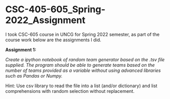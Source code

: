 # CSC-405-605_Spring-2022_Assignment

I took CSC-605 course in UNCG for Spring 2022 semester, as part of the course work below are the assignments I did.

**Assignment 1:** 

*Create a ipython notebook of random team generator based on the .tsv file supplied. 
The program should be able to generate teams based on the number of teams provided as a variable without using advanced libraries such as Pandas or Numpy.*

Hint: Use csv library to read the file into a list (and/or dictionary) and list comprehensions with random selection without replacement.
